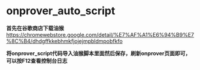 # onprover_auto_script

**首先在谷歌商店下载油猴**
https://chromewebstore.google.com/detail/%E7%AF%A1%E6%94%B9%E7%8C%B4/dhdgffkkebhmkfjojejmpbldmpobfkfo

**将onprover_script代码导入油猴脚本里面然后保存，刷新onprover页面即可，可以按F12查看控制台日志**
